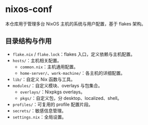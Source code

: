 # nixos-conf

本仓库用于管理多台 NixOS 主机的系统与用户配置，基于 flakes 架构。

## 目录结构与作用

- `flake.nix` / `flake.lock`：flakes 入口，定义依赖与主机配置。
- `hosts/`：主机相关配置。
  - `common.nix`：主机通用配置。
  - `home-server/`、`work-machine/`：各主机的详细配置。
- `lib/`：自定义 Nix 函数与工具。
- `modules/`：自定义模块、overlays 与包集合。
  - `overlays/`：Nixpkgs overlays。
  - `pkgs/`：自定义包，分 desktop、localized、shell。
- `profiles/`：可复用的 profile 配置片段。
- `secrets/`：敏感信息管理。
- `settings.nix`：全局设置。
